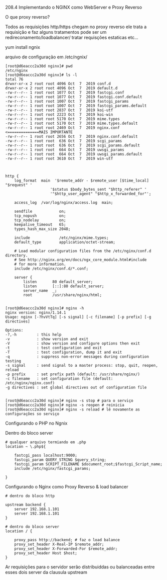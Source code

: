 208.4 Implementando o NGINX como WebServer e Proxy Reverso


O que proxy reverso?

Todos as requisições http/https chegam no proxy reverso ele trata a requisição e faz alguns tratamentos pode
ser um redireconamento/loadbalancer/ tratar requisções estaticas etc...


yum install ngnix

arquivo de configuração em /etc/ngnix/

    [root@d6eaccc2a30d nginx]# pwd
    /etc/nginx
    [root@d6eaccc2a30d nginx]# ls -l
    total 76
    drwxr-xr-x 2 root root 4096 Oct  7  2019 conf.d
    drwxr-xr-x 2 root root 4096 Oct  7  2019 default.d
    -rw-r--r-- 1 root root 1077 Oct  7  2019 fastcgi.conf
    -rw-r--r-- 1 root root 1077 Oct  7  2019 fastcgi.conf.default
    -rw-r--r-- 1 root root 1007 Oct  7  2019 fastcgi_params
    -rw-r--r-- 1 root root 1007 Oct  7  2019 fastcgi_params.default
    -rw-r--r-- 1 root root 2837 Oct  7  2019 koi-utf
    -rw-r--r-- 1 root root 2223 Oct  7  2019 koi-win
    -rw-r--r-- 1 root root 5170 Oct  7  2019 mime.types
    -rw-r--r-- 1 root root 5170 Oct  7  2019 mime.types.default
    -rw-r--r-- 1 root root 2469 Oct  7  2019 nginx.conf <==============MAIS IMPORTANTE
    -rw-r--r-- 1 root root 2656 Oct  7  2019 nginx.conf.default
    -rw-r--r-- 1 root root  636 Oct  7  2019 scgi_params
    -rw-r--r-- 1 root root  636 Oct  7  2019 scgi_params.default
    -rw-r--r-- 1 root root  664 Oct  7  2019 uwsgi_params
    -rw-r--r-- 1 root root  664 Oct  7  2019 uwsgi_params.default
    -rw-r--r-- 1 root root 3610 Oct  7  2019 win-utf



    http {
        log_format  main  '$remote_addr - $remote_user [$time_local] "$request" '
                        '$status $body_bytes_sent "$http_referer" '
                        '"$http_user_agent" "$http_x_forwarded_for"';

        access_log  /var/log/nginx/access.log  main;

        sendfile            on;
        tcp_nopush          on;
        tcp_nodelay         on;
        keepalive_timeout   65;
        types_hash_max_size 2048;

        include             /etc/nginx/mime.types;
        default_type        application/octet-stream;

        # Load modular configuration files from the /etc/nginx/conf.d directory.
        # See http://nginx.org/en/docs/ngx_core_module.html#include
        # for more information.
        include /etc/nginx/conf.d/*.conf;

        server {
            listen       80 default_server;
            listen       [::]:80 default_server;
            server_name  _;
            root         /usr/share/nginx/html;


    [root@d6eaccc2a30d nginx]# nginx -h
    nginx version: nginx/1.14.1
    Usage: nginx [-?hvVtTq] [-s signal] [-c filename] [-p prefix] [-g directives]

    Options:
    -?,-h         : this help
    -v            : show version and exit
    -V            : show version and configure options then exit
    -t            : test configuration and exit
    -T            : test configuration, dump it and exit
    -q            : suppress non-error messages during configuration testing
    -s signal     : send signal to a master process: stop, quit, reopen, reload
    -p prefix     : set prefix path (default: /usr/share/nginx/)
    -c filename   : set configuration file (default: /etc/nginx/nginx.conf)
    -g directives : set global directives out of configuration file


    [root@d6eaccc2a30d nginx]# nginx -s stop # para o serviço
    [root@d6eaccc2a30d nginx]# nginx -s reopen # reinicia
    [root@d6eaccc2a30d nginx]# nginx -s reload # lê novamente as configurações so serviço


Configurando o PHP no Ngnix


Dentro do bloco server 

    # qualquer arquivo termiando em .php
    location ~ \.php${

        fastcgi_pass localhost:9000;
        fastcgi_param QUERY_STRING $query_string;
        fastcgi_param SCRIPT_FILENAME $document_root;$fastcgi_Script_name;
        include /etc/nginx/fastcgi_params;

    }

Configurando o Nginx como Proxy Reverso & load balancer

    # dentro do bloco http

    upstream backend {
        server 192.168.1.101
        server 192.168.1.101
    }

    # dentro do bloco server
    location / {

        proxy_pass http://backend; # faz o load balance
        proxy_set_header X-Real-IP $remote_addr;
        proxy_set_header X-Forwarded-For $remote_addr;
        proxy_set_header Host $host;
    }

Ar requisições para o servidor serão distribuiddas ou balanceadas entre esses dois server da clausula upstream